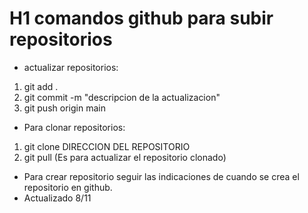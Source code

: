 # H1 comandos github para subir repositorios

- actualizar repositorios:

1. git add .
2. git commit -m "descripcion de la actualizacion"
3. git push origin main

- Para clonar repositorios:
1. git clone DIRECCION DEL REPOSITORIO
2. git pull (Es para actualizar el repositorio clonado)


- Para crear repositorio seguir las indicaciones de cuando se crea el repositorio en github.
- Actualizado 8/11